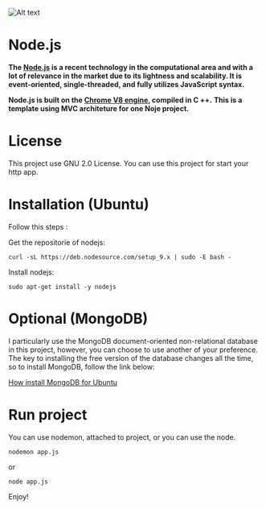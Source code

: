 ![Alt text](https://upload.wikimedia.org/wikipedia/commons/thumb/d/d9/Node.js_logo.svg/1200px-Node.js_logo.svg.png "Node JS" )

Node.js
=================
**The [Node.js](https://nodejs.org/en/) is a recent technology in the computational area and with a lot of relevance in the market due to its lightness
and scalability. It is event-oriented, single-threaded, and fully utilizes JavaScript syntax.**

**Node.js is built on the [Chrome V8 engine](https://developers.google.com/v8/), compiled in C ++.**
**This is a template using MVC architeture for one Noje project.** 

License
=================
This project use GNU 2.0 License.
You can use this project for start your http app.

Installation (Ubuntu)
=============
Follow this steps :

Get the repositorie of nodejs:
```
curl -sL https://deb.nodesource.com/setup_9.x | sudo -E bash -
```

Install nodejs:

```
sudo apt-get install -y nodejs
```

Optional (MongoDB)
===============
I particularly use the MongoDB document-oriented non-relational database in this project, however, you can choose to use another of your preference. 
The key to installing the free version of the database changes all the time, so to install MongoDB, follow the link below:

[How install MongoDB for Ubuntu](https://docs.mongodb.com/manual/tutorial/install-mongodb-on-ubuntu/)

Run project
============

You can use nodemon, attached to project, or you can use the node.

```
nodemon app.js
```

or

```
node app.js
```


Enjoy!

